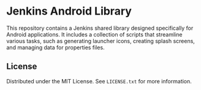 # Jenkins Android Library

This repository contains a Jenkins shared library designed specifically for Android applications. It includes a collection of scripts that streamline various tasks, such as generating launcher icons, creating splash screens, and managing data for properties files.

<!-- LICENSE -->
## License

Distributed under the MIT License. See `LICENSE.txt` for more information.
